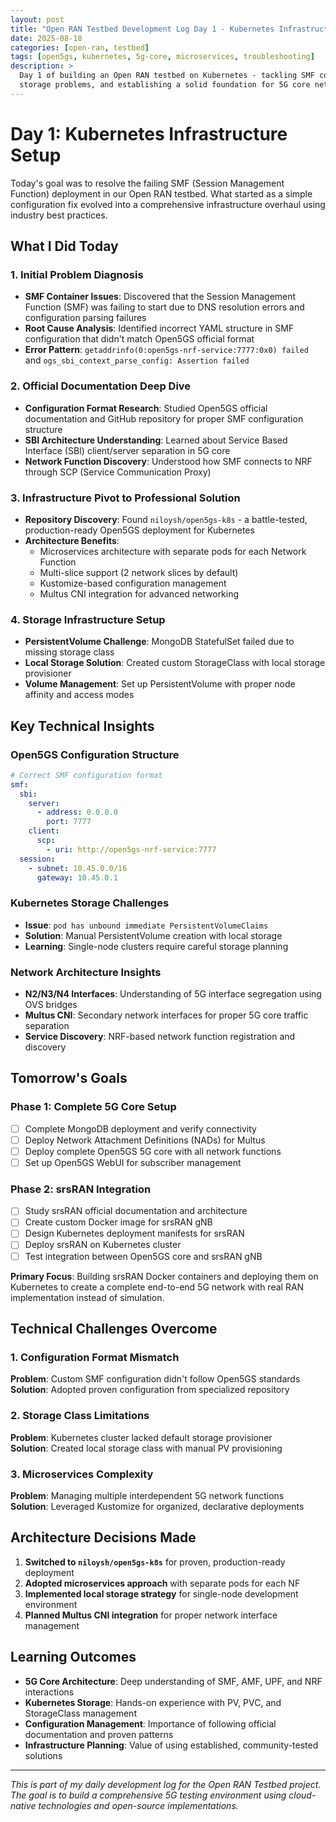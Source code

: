 ```yaml
---
layout: post
title: "Open RAN Testbed Development Log Day 1 - Kubernetes Infrastructure Setup"
date: 2025-08-18
categories: [open-ran, testbed]
tags: [open5gs, kubernetes, 5g-core, microservices, troubleshooting]
description: >
  Day 1 of building an Open RAN testbed on Kubernetes - tackling SMF configuration issues, 
  storage problems, and establishing a solid foundation for 5G core network deployment.
---
```


# Day 1: Kubernetes Infrastructure Setup

Today's goal was to resolve the failing SMF (Session Management Function) deployment in our Open RAN testbed. What started as a simple configuration fix evolved into a comprehensive infrastructure overhaul using industry best practices.

## What I Did Today

### 1. Initial Problem Diagnosis
- **SMF Container Issues**: Discovered that the Session Management Function (SMF) was failing to start due to DNS resolution errors and configuration parsing failures
- **Root Cause Analysis**: Identified incorrect YAML structure in SMF configuration that didn't match Open5GS official format
- **Error Pattern**: `getaddrinfo(0:open5gs-nrf-service:7777:0x0) failed` and `ogs_sbi_context_parse_config: Assertion failed`

### 2. Official Documentation Deep Dive
- **Configuration Format Research**: Studied Open5GS official documentation and GitHub repository for proper SMF configuration structure
- **SBI Architecture Understanding**: Learned about Service Based Interface (SBI) client/server separation in 5G core
- **Network Function Discovery**: Understood how SMF connects to NRF through SCP (Service Communication Proxy)

### 3. Infrastructure Pivot to Professional Solution
- **Repository Discovery**: Found `niloysh/open5gs-k8s` - a battle-tested, production-ready Open5GS deployment for Kubernetes
- **Architecture Benefits**: 
  - Microservices architecture with separate pods for each Network Function
  - Multi-slice support (2 network slices by default)
  - Kustomize-based configuration management
  - Multus CNI integration for advanced networking

### 4. Storage Infrastructure Setup
- **PersistentVolume Challenge**: MongoDB StatefulSet failed due to missing storage class
- **Local Storage Solution**: Created custom StorageClass with local storage provisioner
- **Volume Management**: Set up PersistentVolume with proper node affinity and access modes

## Key Technical Insights

### Open5GS Configuration Structure
```yaml
# Correct SMF configuration format
smf:
  sbi:
    server:
      - address: 0.0.0.0
        port: 7777
    client:
      scp:
        - uri: http://open5gs-nrf-service:7777
  session:
    - subnet: 10.45.0.0/16
      gateway: 10.45.0.1
```

### Kubernetes Storage Challenges
- **Issue**: `pod has unbound immediate PersistentVolumeClaims`
- **Solution**: Manual PersistentVolume creation with local storage
- **Learning**: Single-node clusters require careful storage planning

### Network Architecture Insights
- **N2/N3/N4 Interfaces**: Understanding of 5G interface segregation using OVS bridges
- **Multus CNI**: Secondary network interfaces for proper 5G core traffic separation
- **Service Discovery**: NRF-based network function registration and discovery

## Tomorrow's Goals

### Phase 1: Complete 5G Core Setup
- [ ] Complete MongoDB deployment and verify connectivity
- [ ] Deploy Network Attachment Definitions (NADs) for Multus
- [ ] Deploy complete Open5GS 5G core with all network functions
- [ ] Set up Open5GS WebUI for subscriber management

### Phase 2: srsRAN Integration
- [ ] Study srsRAN official documentation and architecture
- [ ] Create custom Docker image for srsRAN gNB
- [ ] Design Kubernetes deployment manifests for srsRAN
- [ ] Deploy srsRAN on Kubernetes cluster
- [ ] Test integration between Open5GS core and srsRAN gNB

**Primary Focus**: Building srsRAN Docker containers and deploying them on Kubernetes to create a complete end-to-end 5G network with real RAN implementation instead of simulation.

## Technical Challenges Overcome

### 1. Configuration Format Mismatch
**Problem**: Custom SMF configuration didn't follow Open5GS standards  
**Solution**: Adopted proven configuration from specialized repository

### 2. Storage Class Limitations
**Problem**: Kubernetes cluster lacked default storage provisioner  
**Solution**: Created local storage class with manual PV provisioning

### 3. Microservices Complexity
**Problem**: Managing multiple interdependent 5G network functions  
**Solution**: Leveraged Kustomize for organized, declarative deployments

## Architecture Decisions Made

1. **Switched to `niloysh/open5gs-k8s`** for proven, production-ready deployment
2. **Adopted microservices approach** with separate pods for each NF
3. **Implemented local storage strategy** for single-node development environment
4. **Planned Multus CNI integration** for proper network interface management

## Learning Outcomes

- **5G Core Architecture**: Deep understanding of SMF, AMF, UPF, and NRF interactions
- **Kubernetes Storage**: Hands-on experience with PV, PVC, and StorageClass management
- **Configuration Management**: Importance of following official documentation and proven patterns
- **Infrastructure Planning**: Value of using established, community-tested solutions

---

*This is part of my daily development log for the Open RAN Testbed project. The goal is to build a comprehensive 5G testing environment using cloud-native technologies and open-source implementations.*
